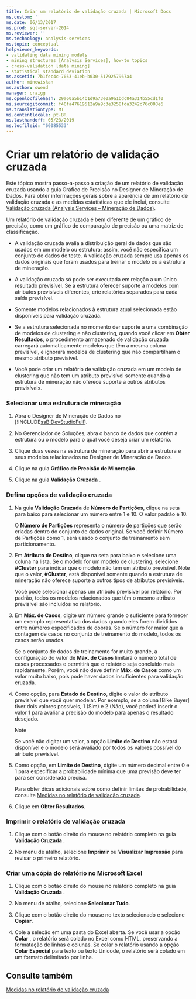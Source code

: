 ```yaml
---
title: Criar um relatório de validação cruzada | Microsoft Docs
ms.custom: ''
ms.date: 06/13/2017
ms.prod: sql-server-2014
ms.reviewer: ''
ms.technology: analysis-services
ms.topic: conceptual
helpviewer_keywords:
- validating data mining models
- mining structures [Analysis Services], how-to topics
- cross-validation [data mining]
- statistical standard deviation
ms.assetid: 7b1fec4c-7053-41eb-b030-5179257967a4
author: minewiskan
ms.author: owend
manager: craigg
ms.openlocfilehash: 29a60a5b14b1d9a73e0a9a1bdc84a314b55cd1f0
ms.sourcegitcommit: f40fa47619512a9a9c3e3258fda3242c76c008e6
ms.translationtype: MT
ms.contentlocale: pt-BR
ms.lasthandoff: 05/23/2019
ms.locfileid: "66085533"
---
```

# <a name="create-a-cross-validation-report"></a>Criar um relatório de validação cruzada
  Este tópico mostra passo-a-passo a criação de um relatório de validação cruzada usando a guia Gráfico de Precisão no Designer de Mineração de Dados. Para obter informações gerais sobre a aparência de um relatório de validação cruzada e as medidas estatísticas que ele inclui, consulte [Validação cruzada &#40;Analysis Services – Mineração de Dados&#41;](cross-validation-analysis-services-data-mining.md).  
  
 Um relatório de validação cruzada é bem diferente de um gráfico de precisão, como um gráfico de comparação de precisão ou uma matriz de classificação.  
  
-   A validação cruzada avalia a distribuição geral de dados que são usados em um modelo ou estrutura; assim, você não especifica um conjunto de dados de teste. A validação cruzada sempre usa apenas os dados originais que foram usados para treinar o modelo ou a estrutura de mineração.  
  
-   A validação cruzada só pode ser executada em relação a um único resultado previsível. Se a estrutura oferecer suporte a modelos com atributos previsíveis diferentes, crie relatórios separados para cada saída previsível.  
  
-   Somente modelos relacionados à estrutura atual selecionada estão disponíveis para validação cruzada.  
  
-   Se a estrutura selecionada no momento der suporte a uma combinação de modelos de clustering e não clustering, quando você clicar em **Obter Resultados**, o procedimento armazenado de validação cruzada carregará automaticamente modelos que têm a mesma coluna previsível, e ignorará modelos de clustering que não compartilham o mesmo atributo previsível.  
  
-   Você pode criar um relatório de validação cruzada em um modelo de clustering que não tem um atributo previsível somente quando a estrutura de mineração não oferece suporte a outros atributos previsíveis.  
  
### <a name="select-a-mining-structure"></a>Selecionar uma estrutura de mineração  
  
1.  Abra o Designer de Mineração de Dados no [!INCLUDE[ssBIDevStudioFull](../../includes/ssbidevstudiofull-md.md)].  
  
2.  No Gerenciador de Soluções, abra o banco de dados que contém a estrutura ou o modelo para o qual você deseja criar um relatório.  
  
3.  Clique duas vezes na estrutura de mineração para abrir a estrutura e seus modelos relacionados no Designer de Mineração de Dados.  
  
4.  Clique na guia **Gráfico de Precisão de Mineração** .  
  
5.  Clique na guia **Validação Cruzada** .  
  
### <a name="set-cross-validation-options"></a>Defina opções de validação cruzada  
  
1.  Na guia **Validação Cruzada** de **Número de Partições**, clique na seta para baixo para selecionar um número entre 1 e 10. O valor padrão é 10.  
  
     O **Número de Partições** representa o número de partições que serão criadas dentro do conjunto de dados original. Se você definir Número de Partições como 1, será usado o conjunto de treinamento sem particionamento.  
  
2.  Em **Atributo de Destino**, clique na seta para baixo e selecione uma coluna na lista. Se o modelo for um modelo de clustering, selecione **#Cluster** para indicar que o modelo não tem um atributo previsível. Note que o valor, **#Cluster**, está disponível somente quando a estrutura de mineração não oferece suporte a outros tipos de atributos previsíveis.  
  
     Você pode selecionar apenas um atributo previsível por relatório. Por padrão, todos os modelos relacionados que têm o mesmo atributo previsível são incluídos no relatório.  
  
3.  Em **Máx. de Casos**, digite um número grande o suficiente para fornecer um exemplo representativo dos dados quando eles forem divididos entre números especificados de dobras. Se o número for maior que a contagem de casos no conjunto de treinamento do modelo, todos os casos serão usados.  
  
     Se o conjunto de dados de treinamento for muito grande, a configuração do valor de **Máx. de Casos** limitará o número total de casos processados e permitirá que o relatório seja concluído mais rapidamente. Porém, você não deve definir **Máx. de Casos** como um valor muito baixo, pois pode haver dados insuficientes para validação cruzada.  
  
4.  Como opção, para **Estado de Destino**, digite o valor do atributo previsível que você quer modelar. Por exemplo, se a coluna [Bike Buyer] tiver dois valores possíveis, 1 (Sim) e 2 (Não), você poderá inserir o valor 1 para avaliar a precisão do modelo para apenas o resultado desejado.  
  
    > [!NOTE]  
    >  Se você não digitar um valor, a opção **Limite de Destino** não estará disponível e o modelo será avaliado por todos os valores possível do atributo previsível.  
  
5.  Como opção, em **Limite de Destino**, digite um número decimal entre 0 e 1 para especificar a probabilidade mínima que uma previsão deve ter para ser considerada precisa.  
  
     Para obter dicas adicionais sobre como definir limites de probabilidade, consulte [Medidas no relatório de validação cruzada](measures-in-the-cross-validation-report.md).  
  
6.  Clique em **Obter Resultados**.  
  
### <a name="print-the-cross-validation-report"></a>Imprimir o relatório de validação cruzada  
  
1.  Clique com o botão direito do mouse no relatório completo na guia **Validação Cruzada** .  
  
2.  No menu de atalho, selecione **Imprimir** ou **Visualizar Impressão** para revisar o primeiro relatório.  
  
### <a name="create-a-copy-of-the-report-in-microsoft-excel"></a>Criar uma cópia do relatório no Microsoft Excel  
  
1.  Clique com o botão direito do mouse no relatório completo na guia **Validação Cruzada** .  
  
2.  No menu de atalho, selecione **Selecionar Tudo**.  
  
3.  Clique com o botão direito do mouse no texto selecionado e selecione **Copiar**.  
  
4.  Cole a seleção em uma pasta do Excel aberta. Se você usar a opção **Colar** , o relatório será colado no Excel como HTML, preservando a formatação de linhas e colunas. Se colar o relatório usando a opção **Colar Especial** para texto ou texto Unicode, o relatório será colado em um formato delimitado por linha.  
  
## <a name="see-also"></a>Consulte também  
 [Medidas no relatório de validação cruzada](measures-in-the-cross-validation-report.md)  
  
  
